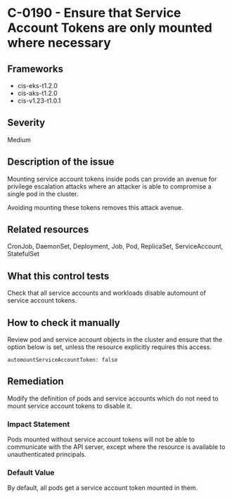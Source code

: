 # C-0190 - Ensure that Service Account Tokens are only mounted where necessary

## Frameworks
* cis-eks-t1.2.0
* cis-aks-t1.2.0
* cis-v1.23-t1.0.1
 
## Severity
Medium

## Description of the issue
Mounting service account tokens inside pods can provide an avenue for privilege escalation attacks where an attacker is able to compromise a single pod in the cluster.

 Avoiding mounting these tokens removes this attack avenue.
 
## Related resources
CronJob, DaemonSet, Deployment, Job, Pod, ReplicaSet, ServiceAccount, StatefulSet
 
## What this control tests 
Check that all service accounts and workloads disable automount of service account tokens.
 
## How to check it manually 
Review pod and service account objects in the cluster and ensure that the option below is set, unless the resource explicitly requires this access.

 
```
automountServiceAccountToken: false

```
 
## Remediation
Modify the definition of pods and service accounts which do not need to mount service account tokens to disable it.
 
### Impact Statement
Pods mounted without service account tokens will not be able to communicate with the API server, except where the resource is available to unauthenticated principals.
 
### Default Value
By default, all pods get a service account token mounted in them.
 

